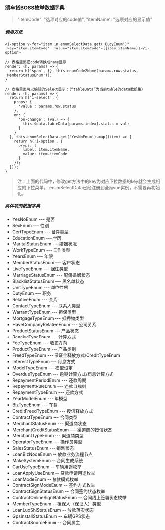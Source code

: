 ### 颂车贷BOSS枚举数据字典

> "itemCode": "选项对应的code值", "itemName": "选项对应的显示值"

##### 调用方法

~~~
<i-option v-for="item in enumSelectData.get('DutyEnum')" :key="item.itemCode" :value="item.itemCode">{{item.itemName}}</i-option>

// 表格里面把code转换成name显示
render: (h, params) => {
  return h('span', {}, this.enumCode2Name(params.row.status, 'MemberStatusEnum'));
}

// 表格里面可以编辑的Select显示：（“tableData”为当前table的data数组集）
render: (h, params) => {
  return h('i-select', {
    props: {
      'value': params.row.status
    },
    on: {
      'on-change': (val) => {
        this.$data.tableData[params.index].status = val;
      }
    }
  }, this.enumSelectData.get('YesNoEnum').map((item) => {
    return h('i-option', {
      props: {
        label: item.itemName,
        value: item.itemCode
      }
    });
  }));
}
~~~

> 注：上面的代码中，修改get方法中的key为对应下拉数据的key就会生成相应的下拉菜单。 enumSelectData已经注册到全局vue实例，不需要再初始化。

##### 具体项的数据字典

- YesNoEnum --- 是否
- SexEnum   --- 性别
- CertTypeEnum  ---  证件类型
- EducationEnum --- 学历
- MaritalStatusEnum --- 婚姻状况
- WorkTypeEnum --- 工作类型
- YearsEnum --- 年限
- MemberStatusEnum --- 客户状态
- LiveTypeEnum --- 居住类型
- MarriageStatusEnum --- 配偶婚姻状态
- BlacklistStatusEnum --- 黑名单状态
- UnitTypeEnum --- 单位性质
- DutyEnum --- 职务
- RelativeEnum --- 关系
- ContactTypeEnum --- 联系人类型
- WarrantTypeEnum --- 担保类型
- MortgageTypeEnum --- 抵押物类型
- HaveCompanyRelativeEnum --- 公司关系
- ProductStatusEnum --- 产品状态
- ReceiveTypeEnum --- 计算方式
- FeeTypeEnum --- 收支方向
- ProductTypeEnum --- 产品类别
- FreedTypeEnum --- 保证金释放方式/CreditTypeEnum
- InterestTypeEnum --- 月息方式
- ModelTypeEnum --- 模型设定
- OverdueTypeEnum --- 逾期计算方式/罚息计算方式
- RepaymentPeriodEnum --- 还款周期
- RepaymentRuleEnum --- 还款日规则
- RepaymentTypeEnum --- 还款方式
- YearModelEnum --- 年模型
- BizTypeEnum --- 车类
- CreditFreedTypeEnum --- 授信释放方式
- ContractTypeEnum --- 合同类型
- MerchantStatusEnum --- 渠道商状态
- MerchantCreditStatusEnum --- 渠道商的授信状态
- MerchantTypeEnum --- 渠道商类型
- OperatorTypeEnum --- 操作员类型
- SalesStatusEnum --- 销售状态
- LoanBizNodeEnum -- 放款业务流程节点
- MakeSystemEnum -- 合同生成系统
- CarUseTypeEnum -- 车辆用途枚举
- LoanApplyUseEnum -- 贷款申请用途枚举
- LoanModeEnum -- 放款模式枚举
- ContractSignModeEnum -- 签约方式枚举
- ContractSignStatusEnum -- 合同签约状态枚举
- ContractOnlineSignStatusEnum -- 合同线上签署状态枚举
- MemberTypeEnum -- 担保人（保证人）类型
- LoanLuoShiStatusEnum -- 放款落实状态
- GpsInstallStatusEnum -- 车辆GPS状态
- ContractSourceEnum -- 合同属主
